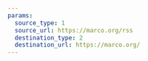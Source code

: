 ```yaml
---
params:
  source_type: 1
  source_url: https://marco.org/rss
  destination_type: 2
  destination_url: https://marco.org/
---
```

